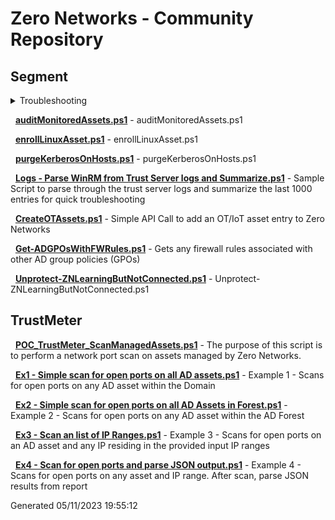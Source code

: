 # Zero Networks - Community Repository
## Segment

<details>
<summary>Troubleshooting</summary>

&nbsp;&nbsp;&nbsp;&nbsp;&nbsp;&nbsp; **[Network Port Connectivity Check.ps1](/home/runner/work/Community/Community/Segment/Troubleshooting/Network%20Port%20Connectivity%20Check.ps1)** - Does network connectivity Test on Clients and Trust Server on the required ports based on the Deployment guide

&nbsp;&nbsp;&nbsp;&nbsp;&nbsp;&nbsp; **[ZN_Troubleshooter_v01.ps1](/home/runner/work/Community/Community/Segment/Troubleshooting/ZN_Troubleshooter_v01.ps1)** - ZN_Troubleshooter_v01.ps1 



</details>


&nbsp; **[auditMonitoredAssets.ps1](Segment/audit-monitored-assets/auditMonitoredAssets.ps1)** - auditMonitoredAssets.ps1 


&nbsp; **[enrollLinuxAsset.ps1](Segment/Enroll%20Linux%20in%20Dashboard/enrollLinuxAsset.ps1)** - enrollLinuxAsset.ps1 


&nbsp; **[purgeKerberosOnHosts.ps1](Segment/purge-klist-gpupdate/purgeKerberosOnHosts.ps1)** - purgeKerberosOnHosts.ps1 


&nbsp; **[Logs - Parse WinRM from Trust Server logs and Summarize.ps1](Segment/Trust%20Server/Logs%20-%20Parse%20WinRM%20from%20Trust%20Server%20logs%20and%20Summarize.ps1)** - Sample Script to parse through the trust server logs and summarize the last 1000 entries for quick troubleshooting

&nbsp; **[CreateOTAssets.ps1](Segment/CreateOTAssets.ps1)** - Simple API Call to add an OT/IoT asset entry to Zero Networks

&nbsp; **[Get-ADGPOsWithFWRules.ps1](Segment/Get-ADGPOsWithFWRules.ps1)** - Gets any firewall rules associated with other AD group policies (GPOs)

&nbsp; **[Unprotect-ZNLearningButNotConnected.ps1](Segment/Unprotect-ZNLearningButNotConnected.ps1)** - Unprotect-ZNLearningButNotConnected.ps1 


## TrustMeter
&nbsp; **[POC_TrustMeter_ScanManagedAssets.ps1](TrustMeter/POC/POC_TrustMeter_ScanManagedAssets.ps1)** - The purpose of this script is to perform a network port scan on assets managed by Zero Networks.

&nbsp; **[Ex1 - Simple scan for open ports on all AD assets.ps1](TrustMeter/Ex1%20-%20Simple%20scan%20for%20open%20ports%20on%20all%20AD%20assets.ps1)** - Example 1 - Scans for open ports on any AD asset within the Domain

&nbsp; **[Ex2 - Simple scan for open ports on all AD Assets in Forest.ps1](TrustMeter/Ex2%20-%20Simple%20scan%20for%20open%20ports%20on%20all%20AD%20Assets%20in%20Forest.ps1)** - Example 2 - Scans for open ports on any AD asset within the AD Forest

&nbsp; **[Ex3 - Scan an list of IP Ranges.ps1](TrustMeter/Ex3%20-%20Scan%20an%20list%20of%20IP%20Ranges.ps1)** - Example 3 - Scans for open ports on an AD asset and any IP residing in the provided input IP ranges

&nbsp; **[Ex4 - Scan for open ports and parse JSON output.ps1](TrustMeter/Ex4%20-%20Scan%20for%20open%20ports%20and%20parse%20JSON%20output.ps1)** - Example 4 - Scans for open ports on any asset and IP range. After scan, parse JSON results from report



 Generated 05/11/2023 19:55:12
